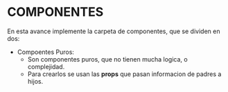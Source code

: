 # COMPONENTES 

En esta avance implemente la carpeta de componentes, que se dividen en dos:

- Compoentes Puros:
  - Son componentes puros, que no tienen mucha logica, o complejidad.
  - Para crearlos se usan las **props** que pasan informacion de padres a hijos.